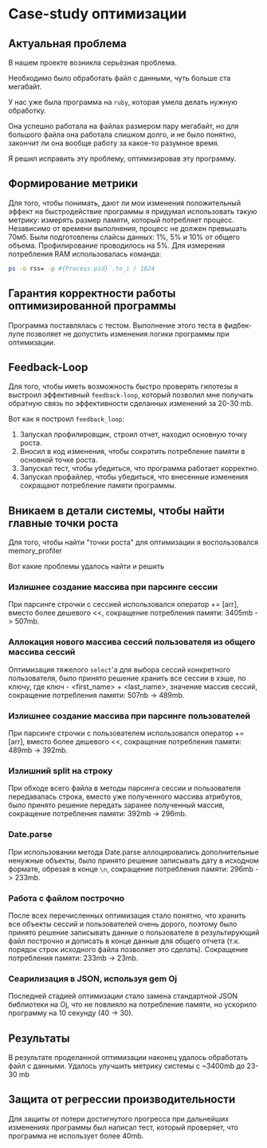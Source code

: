 # Case-study оптимизации

## Актуальная проблема
В нашем проекте возникла серьёзная проблема.

Необходимо было обработать файл с данными, чуть больше ста мегабайт.

У нас уже была программа на `ruby`, которая умела делать нужную обработку.

Она успешно работала на файлах размером пару мегабайт, но для большого файла она работала слишком долго, и не было понятно, закончит ли она вообще работу за какое-то разумное время.

Я решил исправить эту проблему, оптимизировав эту программу.

## Формирование метрики
Для того, чтобы понимать, дают ли мои изменения положительный эффект на быстродействие программы я придумал использовать такую метрику: измерять размер памяти, который потребляет процесс. Независимо от времени выполнения, процесс не должен превышать 70мб. Были подготовлены слайсы данных: 1%, 5% и 10% от общего объема. Профилирование проводилось на 5%. Для измерения потребления RAM использовалась команда:
```bash
ps -o rss= -p #{Process.pid}`.to_i / 1024
```

## Гарантия корректности работы оптимизированной программы
Программа поставлялась с тестом. Выполнение этого теста в фидбек-лупе позволяет не допустить изменения логики программы при оптимизации.

## Feedback-Loop
Для того, чтобы иметь возможность быстро проверять гипотезы я выстроил эффективный `feedback-loop`, который позволил мне получать обратную связь по эффективности сделанных изменений за 20-30 mb.

Вот как я построил `feedback_loop`:
1. Запускал профилировщик, строил отчет, находил основную точку роста.
2. Вносил в код изменения, чтобы сократить потребление памяти в основной точке роста.
3. Запускал тест, чтобы убедиться, что программа работает корректно.
4. Запускал профайлер, чтобы убедиться, что внесенные изменения сокращают потребление памяти программы.

## Вникаем в детали системы, чтобы найти главные точки роста
Для того, чтобы найти "точки роста" для оптимизации я воспользовался memory_profiler

Вот какие проблемы удалось найти и решить

### Излишнее создание массива при парсинге сессии
При парсинге строчки с сессией использовался оператор += [arr], вместо более дешевого <<, сокращение потребления памяти: 3405mb -> 507mb.

### Аллокация нового массива сессий пользователя из общего массива сессий
Оптимизация тяжелого `select`'a для выбора сессий конкретного пользователя, было принято решение хранить все сессии в хэше, по ключу, где ключ - <first_name> + <last_name>, значение массив сессий, сокращение потребления памяти: 507nb -> 489mb.

### Излишнее создание массива при парсинге пользователей
При парсинге строчки с пользователем использовался оператор += [arr], вместо более дешевого <<, сокращение потребления памяти: 489mb -> 392mb.

### Излишний split на строку
При обходе всего файла в методы парсинга сессии и пользователя передавалась строка, вместо уже полученного массива атрибутов, было принято решение передать заранее полученный массив, сокращение потребления памяти: 392mb -> 296mb.

### Date.parse
При использовании метода Date.parse аллоцировались дополнительные ненужные объекты, было принято решение записывать дату в исходном формате, обрезая в конце `\n`, сокращение потребления памяти: 296mb -> 233mb.

### Работа с файлом построчно
После всех перечисленных оптимизация стало понятно, что хранить все объекты сессий и пользователей очень дорого, поэтому было принято решение записывать данные о пользователе в результирующий файл построчно и дописать в конце данные для общего отчета (т.к. порядок строк исходного файла позволяет это сделать).
Сокращение потребления памяти: 233mb -> 23mb.

### Сеарилизация в JSON, используя gem Oj
Последней стадией оптимизации стало замена стандартной JSON библиотеки на Oj, что не повлияло на потребление памяти, но ускорило программу на 10 секунду (40 -> 30).

## Результаты
В результате проделанной оптимизации наконец удалось обработать файл с данными.
Удалось улучшить метрику системы с ~3400mb до 23-30 mb

## Защита от регрессии производительности
Для защиты от потери достигнутого прогресса при дальнейших изменениях программы был написал тест, который проверяет, что программа не использует более 40mb.
